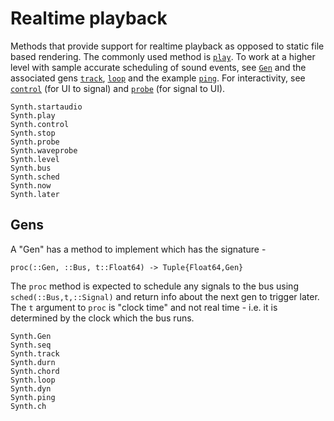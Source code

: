 # Realtime playback

Methods that provide support for realtime playback as opposed to static file
based rendering. The commonly used method is [`play`](@ref). To work at a higher
level with sample accurate scheduling of sound events, see [`Gen`](@ref) and the
associated gens [`track`](@ref), [`loop`](@ref) and the example [`ping`](@ref).
For interactivity,
see [`control`](@ref) (for UI to signal) and [`probe`](@ref) (for signal to UI).

```@docs
Synth.startaudio
Synth.play
Synth.control
Synth.stop
Synth.probe
Synth.waveprobe
Synth.level
Synth.bus
Synth.sched
Synth.now
Synth.later
```

## Gens

A "Gen" has a method to implement which has the signature - 

`proc(::Gen, ::Bus, t::Float64) -> Tuple{Float64,Gen}`

The `proc` method is expected to schedule any signals to the bus
using `sched(::Bus,t,::Signal)` and return info about the next
gen to trigger later. The `t` argument to `proc` is "clock time" and
not real time - i.e. it is determined by the clock which the bus
runs.

```@docs
Synth.Gen
Synth.seq
Synth.track
Synth.durn
Synth.chord
Synth.loop
Synth.dyn
Synth.ping
Synth.ch
```


